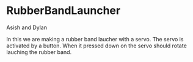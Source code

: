 # RubberBandLauncher

Asish and Dylan

In this we are making a rubber band laucher with a servo. The servo is activated by a button. When it pressed down on the servo should rotate lauching the rubber band.

